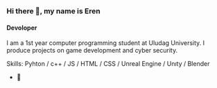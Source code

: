 ### Hi there 👋, my name is Eren 
#### Devoloper

I am a 1st year computer programming student at Uludag University. I produce projects on game development and cyber security.

Skills: Pyhton / c++ / JS / HTML / CSS / Unreal Engine / Unıty / Blender

- 🔭 
